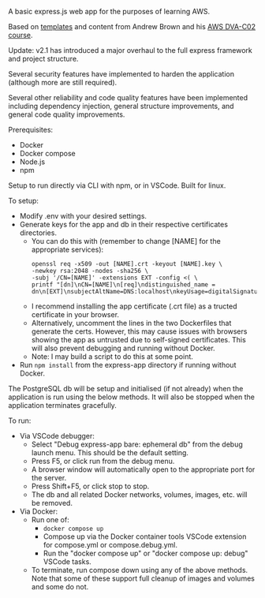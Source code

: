A basic express.js web app for the purposes of learning AWS.

Based on [templates](https://github.com/ExamProCo/TheFreeAWSDeveloperAssociate/tree/master/study-sync-000) and content from Andrew Brown and his [AWS DVA-C02 course](https://www.exampro.co/dva-c02).

Update: v2.1 has introduced a major overhaul to the full express framework and project structure.

Several security features have implemented to harden the application (although more are still required).

Several other reliability and code quality features have been implemented including dependency injection, general structure improvements, and general code quality improvements.


Prerequisites:
- Docker
- Docker compose
- Node.js
- npm


Setup to run directly via CLI with npm, or in VSCode.
Built for linux.


To setup:
- Modify .env with your desired settings.
- Generate keys for the app and db in their respective certificates directories.
    - You can do this with (remember to change [NAME] for the appropriate services):
        ```
        openssl req -x509 -out [NAME].crt -keyout [NAME].key \
        -newkey rsa:2048 -nodes -sha256 \
        -subj '/CN=[NAME]' -extensions EXT -config <( \
        printf "[dn]\nCN=[NAME]\n[req]\ndistinguished_name = dn\n[EXT]\nsubjectAltName=DNS:localhost\nkeyUsage=digitalSignature\nextendedKeyUsage=serverAuth")
        ```
    - I recommend installing the app certificate (.crt file) as a tructed certificate in your browser.
    - Alternatively, uncomment the lines in the two Dockerfiles that generate the certs. However, this may cause issues with browsers showing the app as untrusted due to self-signed certificates. This will also prevent debugging and running without Docker.
    - Note: I may build a script to do this at some point.
- Run `npm install` from the express-app directory if running without Docker.

The PostgreSQL db will be setup and initialised (if not already) when the application is run using the below methods.
It will also be stopped when the application terminates gracefully.


To run:
- Via VSCode debugger:
    - Select "Debug express-app bare: ephemeral db" from the debug launch menu. This should be the default setting.
    - Press F5, or click run from the debug menu.
    - A browser window will automatically open to the appropriate port for the server.
    - Press Shift+F5, or click stop to stop.
    - The db and all related Docker networks, volumes, images, etc. will be removed.
- Via Docker:
    - Run one of:
        - `docker compose up`
        - Compose up via the Docker container tools VSCode extension for compose.yml or compose.debug.yml.
        - Run the "docker compose up" or "docker compose up: debug" VSCode tasks.
    - To terminate, run compose down using any of the above methods. Note that some of these support full cleanup of images and volumes and some do not.